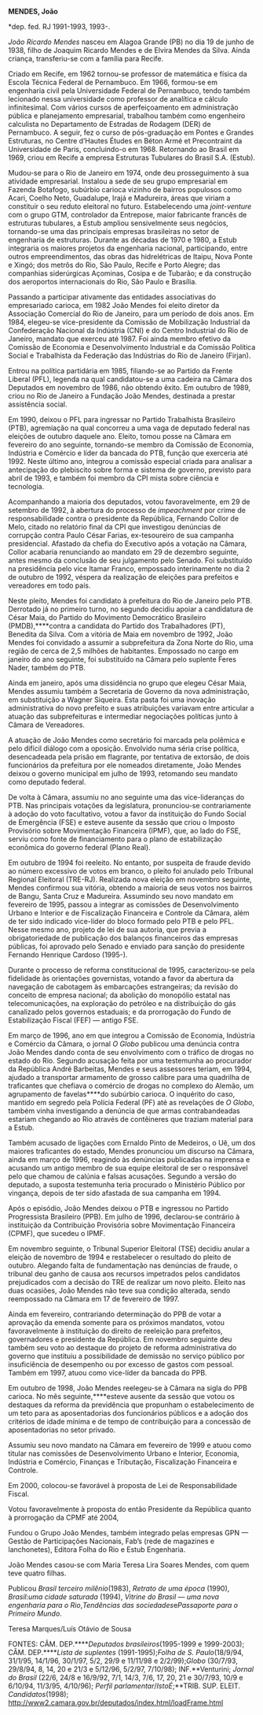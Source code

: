 **MENDES, João**

\*dep. fed. RJ 1991-1993, 1993-.

*João Ricardo Mendes* nasceu em Alagoa Grande (PB) no dia 19 de junho de
1938, filho de Joaquim Ricardo Mendes e de Elvira Mendes da Silva. Ainda
criança, transferiu-se com a família para Recife.

Criado em Recife, em 1962 tornou-se professor de matemática e física da
Escola Técnica Federal de Pernambuco. Em 1966, formou-se em engenharia
civil pela Universidade Federal de Pernambuco, tendo também lecionado
nessa universidade como professor de analítica e cálculo infinitesimal.
Com vários cursos de aperfeiçoamento em administração pública e
planejamento empresarial, trabalhou também como engenheiro calculista no
Departamento de Estradas de Rodagem (DER) de Pernambuco. A seguir, fez o
curso de pós-graduação em Pontes e Grandes Estruturas, no Centre
d’Hautes Études en Béton Armé et Precontraint da Universidade de Paris,
concluindo-o em 1968. Retornando ao Brasil em 1969, criou em Recife a
empresa Estruturas Tubulares do Brasil S.A. (Estub).

Mudou-se para o Rio de Janeiro em 1974, onde deu prosseguimento à sua
atividade empresarial. Instalou a sede de seu grupo empresarial em
Fazenda Botafogo, subúrbio carioca vizinho de bairros populosos como
Acari, Coelho Neto, Guadalupe, Irajá e Madureira, áreas que viriam a
constituir o seu reduto eleitoral no futuro. Estabelecendo uma
*joint-venture* com o grupo GTM, controlador da Entrepose, maior
fabricante francês de estruturas tubulares, a Estub ampliou
sensivelmente seus negócios, tornando-se uma das principais empresas
brasileiras no setor de engenharia de estruturas. Durante as décadas de
1970 e 1980, a Estub integraria os maiores projetos da engenharia
nacional, participando, entre outros empreendimentos, das obras das
hidrelétricas de Itaipu, Nova Ponte e Xingó; dos metrôs do Rio, São
Paulo, Recife e Porto Alegre; das companhias siderúrgicas Açominas,
Cosipa e de Tubarão; e da construção dos aeroportos internacionais do
Rio, São Paulo e Brasília.

Passando a participar ativamente das entidades associativas do
empresariado carioca, em 1982 João Mendes foi eleito diretor da
Associação Comercial do Rio de Janeiro, para um período de dois anos. Em
1984, elegeu-se vice-presidente da Comissão de Mobilização Industrial da
Confederação Nacional da Indústria (CNI) e do Centro Industrial do Rio
de Janeiro, mandato que exerceu até 1987. Foi ainda membro efetivo da
Comissão de Economia e Desenvolvimento Industrial e da Comissão Política
Social e Trabalhista da Federação das Indústrias do Rio de Janeiro
(Firjan).

Entrou na política partidária em 1985, filiando-se ao Partido da Frente
Liberal (PFL), legenda na qual candidatou-se a uma cadeira na Câmara dos
Deputados em novembro de 1986, não obtendo êxito. Em outubro de 1989,
criou no Rio de Janeiro a Fundação João Mendes, destinada a prestar
assistência social.

Em 1990, deixou o PFL para ingressar no Partido Trabalhista Brasileiro
(PTB), agremiação na qual concorreu a uma vaga de deputado federal nas
eleições de outubro daquele ano. Eleito, tomou posse na Câmara em
fevereiro do ano seguinte, tornando-se membro da Comissão de Economia,
Indústria e Comércio e líder da bancada do PTB, função que exerceria até
1992. Neste último ano, integrou a comissão especial criada para
analisar a antecipação do plebiscito sobre forma e sistema de governo,
previsto para abril de 1993, e também foi membro da CPI mista sobre
ciência e tecnologia.

Acompanhando a maioria dos deputados, votou favoravelmente, em 29 de
setembro de 1992, à abertura do processo de *impeachment* por crime de
responsabilidade contra o presidente da República, Fernando Collor de
Melo, citado no relatório final da CPI que investigou denúncias de
corrupção contra Paulo César Farias, ex-tesoureiro de sua campanha
presidencial. Afastado da chefia do Executivo após a votação na Câmara,
Collor acabaria renunciando ao mandato em 29 de dezembro seguinte, antes
mesmo da conclusão de seu julgamento pelo Senado. Foi substituído na
presidência pelo vice Itamar Franco, empossado interinamente no dia 2 de
outubro de 1992, véspera da realização de eleições para prefeitos e
vereadores em todo país.

Neste pleito, Mendes foi candidato à prefeitura do Rio de Janeiro pelo
PTB. Derrotado já no primeiro turno, no segundo decidiu apoiar a
candidatura de César Maia, do Partido do Movimento Democrático
Brasileiro (PMDB),****contra a candidata do Partido dos Trabalhadores
(PT), Benedita da Silva. Com a vitória de Maia em novembro de 1992, João
Mendes foi convidado a assumir a subprefeitura da Zona Norte do Rio, uma
região de cerca de 2,5 milhões de habitantes. Empossado no cargo em
janeiro do ano seguinte, foi substituído na Câmara pelo suplente Feres
Nader, também do PTB.

Ainda em janeiro, após uma dissidência no grupo que elegeu César Maia,
Mendes assumiu também a Secretaria de Governo da nova administração, em
substituição a Wagner Siqueira. Esta pasta foi uma inovação
administrativa do novo prefeito e suas atribuições variavam entre
articular a atuação das subprefeituras e intermediar negociações
políticas junto à Câmara de Vereadores.

A atuação de João Mendes como secretário foi marcada pela polêmica e
pelo difícil diálogo com a oposição. Envolvido numa séria crise
política, desencadeada pela prisão em flagrante, por tentativa de
extorsão, de dois funcionários da prefeitura por ele nomeados
diretamente, João Mendes deixou o governo municipal em julho de 1993,
retomando seu mandato como deputado federal.

De volta à Câmara, assumiu no ano seguinte uma das vice-lideranças do
PTB. Nas principais votações da legislatura, pronunciou-se
contrariamente à adoção do voto facultativo, votou a favor da
instituição do Fundo Social de Emergência (FSE) e esteve ausente da
sessão que criou o Imposto Provisório sobre Movimentação Financeira
(IPMF), que, ao lado do FSE, serviu como fonte de financiamento para o
plano de estabilização econômica do governo federal (Plano Real).

Em outubro de 1994 foi reeleito. No entanto, por suspeita de fraude
devido ao número excessivo de votos em branco, o pleito foi anulado pelo
Tribunal Regional Eleitoral (TRE-RJ). Realizada nova eleição em novembro
seguinte, Mendes confirmou sua vitória, obtendo a maioria de seus votos
nos bairros de Bangu, Santa Cruz e Madureira. Assumindo seu novo mandato
em fevereiro de 1995, passou a integrar as comissões de Desenvolvimento
Urbano e Interior e de Fiscalização Financeira e Controle da Câmara,
além de ter sido indicado vice-líder do bloco formado pelo PTB e pelo
PFL. Nesse mesmo ano, projeto de lei de sua autoria, que previa a
obrigatoriedade de publicação dos balanços financeiros das empresas
públicas, foi aprovado pelo Senado e enviado para sanção do presidente
Fernando Henrique Cardoso (1995-).

Durante o processo de reforma constitucional de 1995, caracterizou-se
pela fidelidade às orientações governistas, votando a favor da abertura
da navegação de cabotagem às embarcações estrangeiras; da revisão do
conceito de empresa nacional; da abolição do monopólio estatal nas
telecomunicações, na exploração do petróleo e na distribuição do gás
canalizado pelos governos estaduais; e da prorrogação do Fundo de
Estabilização Fiscal (FEF) — antigo FSE.

Em março de 1996, ano em que integrou a Comissão de Economia, Indústria
e Comércio da Câmara, o jornal *O Globo* publicou uma denúncia contra
João Mendes dando conta de seu envolvimento com o tráfico de drogas no
estado do Rio. Segundo acusação feita por uma testemunha ao procurador
da República André Barbeitas, Mendes e seus assessores teriam, em 1994,
ajudado a transportar armamento de grosso calibre para uma quadrilha de
traficantes que chefiava o comércio de drogas no complexo do Alemão, um
agrupamento de favelas****do subúrbio carioca. O inquérito do caso,
mantido em segredo pela Polícia Federal (PF) até as revelações de *O
Globo*, também vinha investigando a denúncia de que armas
contrabandeadas estariam chegando ao Rio através de contêineres que
traziam material para a Estub.

Também acusado de ligações com Ernaldo Pinto de Medeiros, o Uê, um dos
maiores traficantes do estado, Mendes pronunciou um discurso na Câmara,
ainda em março de 1996, reagindo às denúncias publicadas na imprensa e
acusando um antigo membro de sua equipe eleitoral de ser o responsável
pelo que chamou de calúnia e falsas acusações. Segundo a versão do
deputado, a suposta testemunha teria procurado o Ministério Público por
vingança, depois de ter sido afastada de sua campanha em 1994.

Após o episódio, João Mendes deixou o PTB e ingressou no Partido
Progressista Brasileiro (PPB). Em julho de 1996, declarou-se contrário à
instituição da Contribuição Provisória sobre Movimentação Financeira
(CPMF), que sucedeu o IPMF.

Em novembro seguinte, o Tribunal Superior Eleitoral (TSE) decidiu anular
a eleição de novembro de 1994 e restabelecer o resultado do pleito de
outubro. Alegando falta de fundamentação nas denúncias de fraude, o
tribunal deu ganho de causa aos recursos impetrados pelos candidatos
prejudicados com a decisão do TRE de realizar um novo pleito. Eleito nas
duas ocasiões, João Mendes não teve sua condição alterada, sendo
reempossado na Câmara em 17 de fevereiro de 1997.

Ainda em fevereiro, contrariando determinação do PPB de votar a
aprovação da emenda somente para os próximos mandatos, votou
favoravelmente à instituição do direito de reeleição para prefeitos,
governadores e presidente da República. Em novembro seguinte deu também
seu voto ao destaque do projeto de reforma administrativa do governo que
instituiu a possibilidade de demissão no serviço público por
insuficiência de desempenho ou por excesso de gastos com pessoal. Também
em 1997, atuou como vice-líder da bancada do PPB.

Em outubro de 1998, João Mendes reelegeu-se à Câmara na sigla do PPB
carioca. No mês seguinte,****esteve ausente da sessão que votou os
destaques da reforma da previdência que propunham o estabelecimento de
um teto para as aposentadorias dos funcionários públicos e a adoção dos
critérios de idade mínima e de tempo de contribuição para a concessão de
aposentadorias no setor privado.

Assumiu seu novo mandato na Câmara em fevereiro de 1999 e atuou como
titular nas comissões de Desenvolvimento Urbano e Interior, Economia,
Indústria e Comércio, Finanças e Tributação, Fiscalização Financeira e
Controle.

Em 2000, colocou-se favorável à proposta de Lei de Responsabilidade
Fiscal.

Votou favoravelmente à proposta do então Presidente da República quanto
à prorrogação da CPMF até 2004,

Fundou o Grupo João Mendes, também integrado pelas empresas GPN — Gestão
de Participações Nacionais, Fab’s (rede de magazines e lanchonetes),
Editora Folha do Rio e Estub Engenharia.

João Mendes casou-se com Maria Teresa Lira Soares Mendes, com quem teve
quatro filhas.

Publicou *Brasil terceiro milênio*(1983), *Retrato de uma época* (1990),
*Brasil*:*uma cidade saturada* (1994), *Vitrine do Brasil — uma nova
engenharia para o Rio*,*Tendências das sociedades*e*Passaporte para o
Primeiro Mundo*.

Teresa Marques/Luís Otávio de Sousa

FONTES: CÂM. DEP.*****Deputados brasileiros*(1995-1999 e 1999-2003);
CÂM. DEP.*****Lista de suplentes* (1991-1995);*Folha de S.
Paulo*(18/9/94, 31/1/95, 14/1/96, 30/1/97, 5/2, 29/9 e 11/11/98 e
2/2/99);*Globo* (30/7/93, 29/8/94, 8, 14, 20 e 21/3 e 5/12/96, 5/2/97,
7/10/98); INF.**Venturini; *Jornal do Brasil* (22/6, 24/8 e 16/9/92,
7/1, 14/3, 7/6, 17, 20, 21 e 30/7/93, 10/9 e 6/10/94, 11/3/95, 4/10/96);
*Perfil parlamentar*/*IstoÉ*;**TRIB. SUP. ELEIT. *Candidatos*(1998);
http://www2.camara.gov.br/deputados/index.html/loadFrame.html

 
